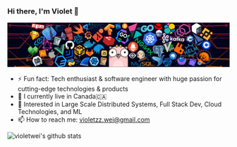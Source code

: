 ### Hi there, I'm Violet 👋

![](https://github.com/violetwei/violetwei/blob/master/header.png)

- ⚡ Fun fact: Tech enthusiast & software engineer with huge passion for cutting-edge technologies & products
- 🌱 I currently live in Canada🇨🇦
- 💬 Interested in Large Scale Distributed Systems, Full Stack Dev, Cloud Technologies, and ML
- 📫 How to reach me: violetzz.wei@gmail.com

![violetwei's github stats](https://github-readme-stats.vercel.app/api?username=violetwei&count_private=true&show_icons=true&theme=radical&hide=contribs)

<!--[![Top Languages](https://github-readme-stats.vercel.app/api/top-langs/?username=violetwei&layout=compact)](https://github.com/anuraghazra/github-readme-stats)-->

<!--
**violetwei/violetwei** is a ✨ _special_ ✨ repository because its `README.md` (this file) appears on your GitHub profile.

Here are some ideas to get you started:

- 👯 I’m looking to collaborate on ...
- 🤔 I’m looking for help with ...
- 💬 Ask me about ...
- 😄 Pronouns: ...
-->

